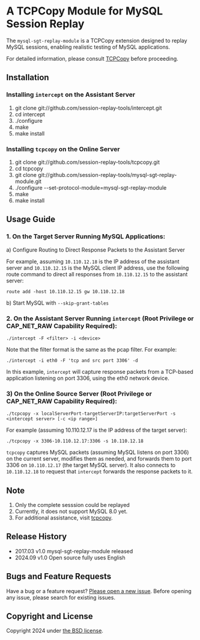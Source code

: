 # A TCPCopy Module for MySQL Session Replay

The `mysql-sgt-replay-module` is a TCPCopy extension designed to replay MySQL sessions, enabling realistic testing of MySQL applications.

For detailed information, please consult [TCPCopy](https://github.com/session-replay-tools/tcpcopy) before proceeding.

## Installation

### Installing `intercept` on the Assistant Server
1. git clone git://github.com/session-replay-tools/intercept.git
2. cd intercept
3. ./configure 
4. make
5. make install


### Installing `tcpcopy` on the Online Server
1. git clone git://github.com/session-replay-tools/tcpcopy.git
2. cd tcpcopy
3. git clone git://github.com/session-replay-tools/mysql-sgt-replay-module.git
4. ./configure --set-protocol-module=mysql-sgt-replay-module
5. make
6. make install


## Usage Guide
 
### 1. **On the Target Server Running MySQL Applications:**
a) Configure Routing to Direct Response Packets to the Assistant Server

For example, assuming `10.110.12.18` is the IP address of the assistant server and `10.110.12.15` is the MySQL client IP address, use the following route command to direct all responses from `10.110.12.15` to the assistant server:

`route add -host 10.110.12.15 gw 10.110.12.18`
        
b) Start MySQL with `--skip-grant-tables`

### 2. **On the Assistant Server Running `intercept` (Root Privilege or CAP_NET_RAW Capability Required):**
   
  `./intercept -F <filter> -i <device>`

   Note that the filter format is the same as the pcap filter. For example:

   `./intercept -i eth0 -F 'tcp and src port 3306' -d`

   In this example, `intercept` will capture response packets from a TCP-based application listening on port 3306, using the eth0 network device.
    
	
### 3) **On the Online Source Server (Root Privilege or CAP_NET_RAW Capability Required):**
      
`./tcpcopy -x localServerPort-targetServerIP:targetServerPort -s <intercept server> [-c <ip range>]`

For example (assuming 10.110.12.17 is the IP address of the target server):

`./tcpcopy -x 3306-10.110.12.17:3306 -s 10.110.12.18`

`tcpcopy` captures MySQL packets (assuming MySQL listens on port 3306) on the current server, modifies them as needed, and forwards them to port 3306 on `10.110.12.17` (the target MySQL server). It also connects to `10.110.12.18` to request that `intercept` forwards the response packets to it.

## Note
1. Only the complete sesssion could be replayed
2. Currently, it does not support MySQL 8.0 yet.
3. For additional assistance, visit [tcpcopy](https://github.com/session-replay-tools/tcpcopy).

## Release History
+ 2017.03  v1.0    mysql-sgt-replay-module released
+ 2024.09  v1.0    Open source fully uses English

## Bugs and Feature Requests
Have a bug or a feature request? [Please open a new issue](https://github.com/session-replay-tools/mysql-sgt-replay-module/issues). Before opening any issue, please search for existing issues.


## Copyright and License

Copyright 2024 under [the BSD license](LICENSE).


